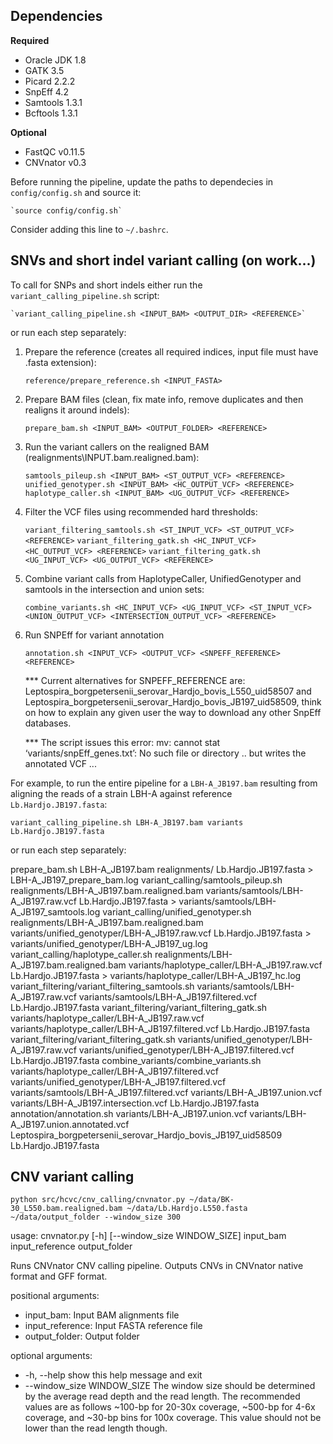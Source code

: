 ## Dependencies

**Required**
* Oracle JDK 1.8
* GATK 3.5
* Picard 2.2.2
* SnpEff 4.2
* Samtools 1.3.1
* Bcftools 1.3.1

**Optional**
* FastQC v0.11.5
* CNVnator v0.3

Before running the pipeline, update the paths to dependecies in `config/config.sh` and source it:

	`source config/config.sh`

Consider adding this line to `~/.bashrc`.

## SNVs and short indel variant calling (on work...)

To call for SNPs and short indels either run the `variant_calling_pipeline.sh` script:

	`variant_calling_pipeline.sh <INPUT_BAM> <OUTPUT_DIR> <REFERENCE>`

or run each step separately:

1) Prepare the reference (creates all required indices, input file must have .fasta extension):

	`reference/prepare_reference.sh <INPUT_FASTA>`

2) Prepare BAM files (clean, fix mate info, remove duplicates and then realigns it around indels):

	`prepare_bam.sh <INPUT_BAM> <OUTPUT_FOLDER> <REFERENCE>`

3) Run the variant callers on the realigned BAM (realignments\INPUT.bam.realigned.bam):

	`samtools_pileup.sh <INPUT_BAM> <ST_OUTPUT_VCF> <REFERENCE>`
	`unified_genotyper.sh <INPUT_BAM> <HC_OUTPUT_VCF> <REFERENCE>`
	`haplotype_caller.sh <INPUT_BAM> <UG_OUTPUT_VCF> <REFERENCE>`

4) Filter the VCF files using recommended hard thresholds:

	`variant_filtering_samtools.sh <ST_INPUT_VCF> <ST_OUTPUT_VCF> <REFERENCE>`
	`variant_filtering_gatk.sh <HC_INPUT_VCF> <HC_OUTPUT_VCF> <REFERENCE>`
	`variant_filtering_gatk.sh <UG_INPUT_VCF> <UG_OUTPUT_VCF> <REFERENCE>`

5) Combine variant calls from HaplotypeCaller, UnifiedGenotyper and samtools in the intersection and union sets:

	`combine_variants.sh <HC_INPUT_VCF> <UG_INPUT_VCF> <ST_INPUT_VCF> <UNION_OUTPUT_VCF> <INTERSECTION_OUTPUT_VCF> <REFERENCE>`

6) Run SNPEff for variant annotation

    `annotation.sh <INPUT_VCF> <OUTPUT_VCF> <SNPEFF_REFERENCE> <REFERENCE>`

    *** Current alternatives for SNPEFF_REFERENCE are: Leptospira_borgpetersenii_serovar_Hardjo_bovis_L550_uid58507 and Leptospira_borgpetersenii_serovar_Hardjo_bovis_JB197_uid58509,
    think on how to explain any given user the way to download any other SnpEff databases.

    *** The script issues this error: mv: cannot stat ‘variants/snpEff_genes.txt’: No such file or directory .. but writes the annotated VCF ...

For example, to run the entire pipeline for a `LBH-A_JB197.bam` resulting from aligning the reads of a strain LBH-A against reference `Lb.Hardjo.JB197.fasta`:

`variant_calling_pipeline.sh LBH-A_JB197.bam variants Lb.Hardjo.JB197.fasta`

or run each step separately:

prepare_bam.sh LBH-A_JB197.bam realignments/ Lb.Hardjo.JB197.fasta > LBH-A_JB197_prepare_bam.log
variant_calling/samtools_pileup.sh realignments/LBH-A_JB197.bam.realigned.bam variants/samtools/LBH-A_JB197.raw.vcf Lb.Hardjo.JB197.fasta > variants/samtools/LBH-A_JB197_samtools.log
variant_calling/unified_genotyper.sh realignments/LBH-A_JB197.bam.realigned.bam variants/unified_genotyper/LBH-A_JB197.raw.vcf Lb.Hardjo.JB197.fasta > variants/unified_genotyper/LBH-A_JB197_ug.log
variant_calling/haplotype_caller.sh realignments/LBH-A_JB197.bam.realigned.bam variants/haplotype_caller/LBH-A_JB197.raw.vcf Lb.Hardjo.JB197.fasta > variants/haplotype_caller/LBH-A_JB197_hc.log
variant_filtering/variant_filtering_samtools.sh variants/samtools/LBH-A_JB197.raw.vcf variants/samtools/LBH-A_JB197.filtered.vcf Lb.Hardjo.JB197.fasta
variant_filtering/variant_filtering_gatk.sh variants/haplotype_caller/LBH-A_JB197.raw.vcf variants/haplotype_caller/LBH-A_JB197.filtered.vcf Lb.Hardjo.JB197.fasta
variant_filtering/variant_filtering_gatk.sh variants/unified_genotyper/LBH-A_JB197.raw.vcf variants/unified_genotyper/LBH-A_JB197.filtered.vcf Lb.Hardjo.JB197.fasta
combine_variants/combine_variants.sh variants/haplotype_caller/LBH-A_JB197.filtered.vcf variants/unified_genotyper/LBH-A_JB197.filtered.vcf variants/samtools/LBH-A_JB197.filtered.vcf variants/LBH-A_JB197.union.vcf variants/LBH-A_JB197.intersection.vcf Lb.Hardjo.JB197.fasta
annotation/annotation.sh variants/LBH-A_JB197.union.vcf variants/LBH-A_JB197.union.annotated.vcf Leptospira_borgpetersenii_serovar_Hardjo_bovis_JB197_uid58509 Lb.Hardjo.JB197.fasta

## CNV variant calling
`python src/hcvc/cnv_calling/cnvnator.py ~/data/BK-30_L550.bam.realigned.bam ~/data/Lb.Hardjo.L550.fasta ~/data/output_folder --window_size 300`

usage: cnvnator.py [-h] [--window_size WINDOW_SIZE]
                   input_bam input_reference output_folder

Runs CNVnator CNV calling pipeline. Outputs CNVs in CNVnator native format and GFF format.

positional arguments:
* input_bam:             Input BAM alignments file
* input_reference:       Input FASTA reference file
* output_folder:         Output folder

optional arguments:
* -h, --help            show this help message and exit
* --window_size WINDOW_SIZE
                        The window size should be determined by the average
                        read depth and the read length. The recommended values
                        are as follows ~100-bp for 20-30x coverage, ~500-bp
                        for 4-6x coverage, and ~30-bp bins for 100x coverage.
                        This value should not be lower than the read length
                        though.

